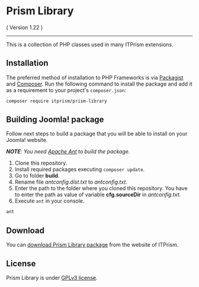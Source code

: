 Prism Library 
=================
( Version 1.22 )
- - -

This is a collection of PHP classes used in many ITPrism extensions. 

## Installation

The preferred method of installation to PHP Frameworks is via [Packagist](https://packagist.org/packages/itprism/prism-library) and [Composer](https://getcomposer.org/). Run the following command to install the package and add it as a requirement to your project's `composer.json`:

```bash
composer require itprism/prism-library
```

## Building Joomla! package

Follow next steps to build a package that you will be able to install on your Joomla! website.

_**NOTE**: You need [Apache Ant](http://ant.apache.org/manual/install.html) to build the package._

1. Clone this repository.
2. Install required packages executing `composer update`.
3. Go to folder __build__.
4. Rename file _antconfig.dist.txt_ to _antconfig.txt_.
5. Enter the path to the folder where you cloned this repository. You have to enter the path as value of variable __cfg.sourceDir__ in _antconfig.txt_.
6. Execute `ant` in your console.

```bash
ant
```

## Download
You can [download Prism Library package](http://itprism.com/free-joomla-extensions/others/software-development-kit) from the website of ITPrism.

## License
Prism Library is under [GPLv3 license](http://www.gnu.org/licenses/gpl-3.0.en.html).